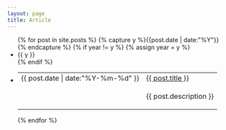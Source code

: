 ```yaml
---
layout: page
title: Article
---
```

<ul class="listing">
{% for post in site.posts %}
  {% capture y %}{{post.date | date:"%Y"}}{% endcapture %}
  {% if year != y %}
    {% assign year = y %}
    <li class="listing-seperator">{{ y }}</li>
  {% endif %}
  <li class="listing-item">
    <table>
        <tr>
            <td><time datetime="{{ post.date | date:"%Y-%m-%d" }}">{{ post.date | date:"%Y-%m-%d" }}</time></td>
            <td><a href="{{ post.url }}" title="{{ post.title }}">{{ post.title }}</a></td>
        </tr>
        <tr>
    <td></td>
<td>    <P><span>{{ post.description }}</span></P></td>
</tr>
    </table>



  </li>
{% endfor %}
</ul>
